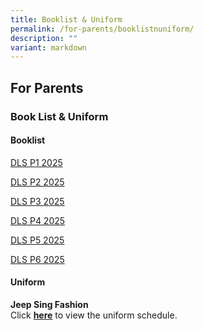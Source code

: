 ```yaml
---
title: Booklist & Uniform
permalink: /for-parents/booklistnuniform/
description: ""
variant: markdown
---
```

## For&nbsp;Parents

### Book List &amp; Uniform

#### Booklist

[DLS P1 2025](/files/2024/P1_Book_List.pdf)

[DLS P2 2025](/files/2024/P2_Book_List.pdf)

[DLS P3 2025](/files/2024/P3_Book_List.pdf)

[DLS P4 2025](/files/2024/P4_Book_List.pdf)

[DLS P5 2025](/files/2024/P5_Book_List.pdf)

[DLS P6 2025](/files/2024/P6_Book_List.pdf)


#### Uniform

**Jeep Sing Fashion** <br>
Click [**here**](/files/Uniform_Sale_Schedule_2024.pdf) to view the uniform schedule.